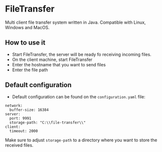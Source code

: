 # FileTransfer

Multi client file transfer system written in Java. Compatible with Linux, Windows and MacOS.

## How to use it

- Start FileTransfer, the server will be ready fo receiving incoming files.
- On the client machine, start FileTransfer
- Enter the hostname that you want to send files
- Enter the file path

## Default configuration

- Default configuration can be found on the `configuration.yaml` file:

```
network: 
  buffer-size: 16384
server: 
  port: 9991
  storage-path: "C:\\file-transfer\\"
client:
  timeout: 2000
```

Make sure to adjust `storage-path` to a directory where you want to store the received files.

